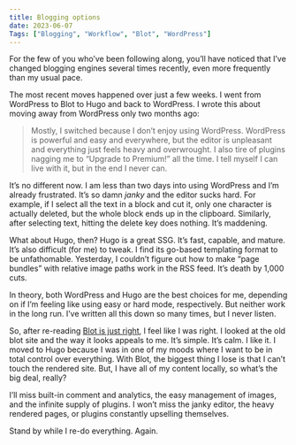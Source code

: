 ```yaml
---
title: Blogging options
date: 2023-06-07
Tags: ["Blogging", "Workflow", "Blot", "WordPress"]
---
```



For the few of you who’ve been following along, you’ll have noticed that I’ve changed blogging engines several times recently, even more frequently than my usual pace.

The most recent moves happened over just a few weeks. I went from WordPress to Blot to Hugo and back to WordPress. I wrote this about moving away from WordPress only two months ago:

> Mostly, I switched because I don’t enjoy using WordPress. WordPress is powerful and easy and everywhere, but the editor is unpleasant and everything just feels heavy and overwrought. I also tire of plugins nagging me to “Upgrade to Premium!” all the time. I tell myself I can live with it, but in the end I never can.

It’s no different now. I am less than two days into using WordPress and I’m already frustrated. It’s so damn _janky_ and the editor sucks hard. For example, if I select all the text in a block and cut it, only one character is actually deleted, but the whole block ends up in the clipboard. Similarly, after selecting text, hitting the delete key does nothing. It’s maddening.

What about Hugo, then? Hugo is a great SSG. It’s fast, capable, and mature. It’s also difficult (for me) to tweak. I find its go-based templating format to be unfathomable. Yesterday, I couldn’t figure out how to make “page bundles” with relative image paths work in the RSS feed. It’s death by 1,000 cuts.

In theory, both WordPress and Hugo are the best choices for me, depending on if I’m feeling like using easy or hard mode, respectively. But neither work in the long run. I’ve written all this down so many times, but I never listen.

So, after re-reading [Blot is just right](/posts/2023/blot-is-just-right/), I feel like I was right. I looked at the old blot site and the way it looks appeals to me. It’s simple. It’s calm. I like it. I moved to Hugo because I was in one of my moods where I want to be in total control over everything. With Blot, the biggest thing I lose is that I can’t touch the rendered site. But, I have all of my content locally, so what’s the big deal, really?

I’ll miss built-in comment and analytics, the easy management of images, and the infinite supply of plugins. I won’t miss the janky editor, the heavy rendered pages, or plugins constantly upselling themselves.

Stand by while I re-do everything. Again.